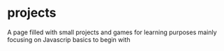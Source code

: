 # projects
A page filled with small projects and games for learning purposes mainly focusing on Javascrip basics to begin with